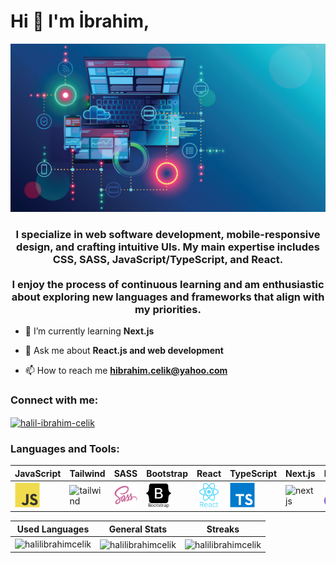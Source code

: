 <h1 align="left">Hi 👋 I'm İbrahim,</h1>

![Front-End Development](https://github.com/halilibrahimcelik/halilibrahimcelik/blob/main/banner.jpg)

<h3 align="center">I specialize in web software development, mobile-responsive design, and crafting intuitive UIs. My main expertise includes CSS, SASS, JavaScript/TypeScript, and React.
<br/>	
<br/>
 I enjoy the process of continuous learning and am enthusiastic about exploring new languages and frameworks that align with my priorities.</h3>

- 🌱 I’m currently learning **Next.js**

- 💬 Ask me about **React.js and web development**

- 📫 How to reach me **hibrahim.celik@yahoo.com**



<h3 align="left">Connect with me:</h3>
<p align="left">
<a href="https://linkedin.com/in/halil-ibrahim-celik" target="blank"><img align="center" src="https://raw.githubusercontent.com/rahuldkjain/github-profile-readme-generator/master/src/images/icons/Social/linked-in-alt.svg" alt="halil-ibrahim-celik" height="30" width="30" /></a>
</p>

<h3 align="left">Languages and Tools:</h3>

|JavaScript| Tailwind|SASS |Bootstrap  | React | TypeScript | Next.js | Redux | Graphql| Postman| Firebase |Chart.js |Framer|Figma|Jest|
|-------------|------------| -------- | -------------|---------|--------|--------|----------|-------|------|-------|-------|-----|------|-----|
|<img src="https://raw.githubusercontent.com/devicons/devicon/master/icons/javascript/javascript-original.svg" alt="javascript" width="40" height="40"/> |<img src="https://www.vectorlogo.zone/logos/tailwindcss/tailwindcss-icon.svg" alt="tailwind" width="40" height="40"/> |<img src="https://raw.githubusercontent.com/devicons/devicon/master/icons/sass/sass-original.svg" alt="sass" width="40" height="40"/> |    <img  align="center" src="https://raw.githubusercontent.com/devicons/devicon/master/icons/bootstrap/bootstrap-plain-wordmark.svg" alt="bootstrap" width="40" height="40"/>|    <img src="https://raw.githubusercontent.com/devicons/devicon/master/icons/react/react-original-wordmark.svg" alt="react" width="40" height="40"/>|  <img src="https://raw.githubusercontent.com/devicons/devicon/master/icons/typescript/typescript-original.svg" alt="typescript" width="40" height="40"/> | <img src="https://cdn.worldvectorlogo.com/logos/nextjs-2.svg" alt="nextjs" width="40" height="40"/> | <img src="https://raw.githubusercontent.com/devicons/devicon/master/icons/redux/redux-original.svg" alt="redux" width="40" height="40"/> |<img src="https://www.vectorlogo.zone/logos/graphql/graphql-icon.svg" alt="graphql" width="40" height="40"/>|   <img src="https://www.vectorlogo.zone/logos/getpostman/getpostman-icon.svg" alt="postman" width="40" height="40"/> |<img src="https://www.vectorlogo.zone/logos/firebase/firebase-icon.svg" alt="firebase" width="40" height="40"/>|<img src="https://www.chartjs.org/media/logo-title.svg" alt="chartjs" width="40" height="40"/> | <img src="https://www.vectorlogo.zone/logos/framer/framer-icon.svg" alt="framer" width="40" height="40"/>|<img src="https://www.vectorlogo.zone/logos/figma/figma-icon.svg" alt="figma" width="40" height="40"/>|<img src="https://www.vectorlogo.zone/logos/jestjsio/jestjsio-icon.svg" alt="jest" width="40" height="40"/>|


|Used Languages|General Stats|Streaks|
|------|-----|-----|
|<img align="left" src="https://github-readme-stats.vercel.app/api/top-langs?username=halilibrahimcelik&show_icons=true&locale=en&layout=compact" alt="halilibrahimcelik" />|<img align="center" src="https://github-readme-stats.vercel.app/api?username=halilibrahimcelik&show_icons=true&locale=en" alt="halilibrahimcelik" />|<img align="center" src="https://github-readme-streak-stats.herokuapp.com/?user=halilibrahimcelik&" alt="halilibrahimcelik" />|
